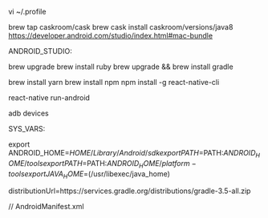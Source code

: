 vi ~/.profile

brew tap caskroom/cask
brew cask install caskroom/versions/java8
https://developer.android.com/studio/index.html#mac-bundle

ANDROID_STUDIO:


brew upgrade
brew install ruby
brew upgrade && brew install gradle

brew install yarn
brew install npm
npm install -g react-native-cli

react-native run-android

adb devices

SYS_VARS:

export ANDROID_HOME=$HOME/Library/Android/sdk
export PATH=$PATH:$ANDROID_HOME/tools
export PATH=$PATH:$ANDROID_HOME/platform-tools
export JAVA_HOME=$(/usr/libexec/java_home)


distributionUrl=https\://services.gradle.org/distributions/gradle-3.5-all.zip

// AndroidManifest.xml

  <uses-permission android:name="android.permission.RECORD_AUDIO"/>
  <uses-permission android:name="android.permission.RECORD_VIDEO"/>
  <uses-permission android:name="android.permission.READ_EXTERNAL_STORAGE" />
  <uses-permission android:name="android.permission.WRITE_EXTERNAL_STORAGE" />
